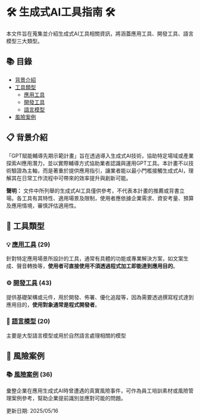 # 🛠️ 生成式AI工具指南 🛠️
本文件旨在蒐集並介紹生成式AI工具相關資訊，將涵蓋應用工具、開發工具、語言模型三大類型。

## 📚 目錄
- [背景介紹](#背景介紹)
- [工具類型](#工具類型)
    - [應用工具](tools/application.md) 
    - [開發工具](tools/development.md)
    - [語言模型](tools/model.md)
- [風險案例](#風險案例)

## 📋 背景介紹
「GPT賦能輔導先期示範計畫」旨在透過導入生成式AI技術，協助特定場域或產業探索AI應用潛力，並以實際輔導方式協助業者認識與運用GPT工具。本計畫不以技術驗證為主軸，而是著重於提供應用指引，讓業者能以最小門檻接觸生成式AI，理解其在日常工作流程中可帶來的效率提升與創新可能。



**聲明：** 文件中所列舉的生成式AI工具僅供參考，不代表本計畫的推薦或背書立場。各工具有其特性、適用場景及限制，使用者應依據企業需求、資安考量、預算及應用情境，審慎評估適用性。

## 🔧 工具類型

### 💡 [應用工具](tools/application.md) (29)
針對特定應用場景所設計的工具，通常有具體的功能或專業解決方案，如文案生成、聲音轉換等，**使用者可直接使用不須透過程式加工即能達到應用目的**。

### ⚙️ [開發工具](tools/development.md) (43)
提供基礎架構或元件，用於開發、佈署、優化追蹤等，因為需要透過撰寫程式達到應用目的，**使用對象通常是程式開發者**。

### 🧠 [語言模型](tools/model.md) (20)
主要是大型語言模型或用於自然語言處理相關的模型



## 🔧 風險案例

### 📚 [風險案例](cases/cases.md) (36)
彙整企業在應用生成式AI時曾遭遇的真實風險事件，可作為員工培訓素材或風險管理案例參考，幫助企業提前識別並應對可能的問題。



更新日期: 2025/05/16